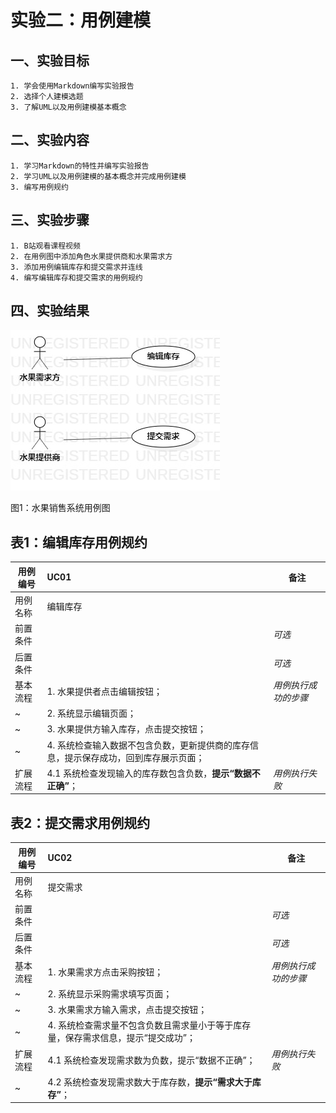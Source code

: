 # 实验二：用例建模

## 一、实验目标
	1. 学会使用Markdown编写实验报告
	2. 选择个人建模选题
	3. 了解UML以及用例建模基本概念

## 二、实验内容
	1. 学习Markdown的特性并编写实验报告
	2. 学习UML以及用例建模的基本概念并完成用例建模
	3. 编写用例规约

## 三、实验步骤
	1. B站观看课程视频
	2. 在用例图中添加角色水果提供商和水果需求方
	3. 添加用例编辑库存和提交需求并连线
	4. 编写编辑库存和提交需求的用例规约

## 四、实验结果
![用例图](./lab2_UseCaseDiagram.jpg) 

图1：水果销售系统用例图

## 表1：编辑库存用例规约  

用例编号  | UC01 | 备注  
-|:-|-  
用例名称  | 编辑库存  |   
前置条件  |      | *可选*   
后置条件  |      | *可选*   
基本流程  | 1. 水果提供者点击编辑按钮；  |*用例执行成功的步骤*    
~| 2. 系统显示编辑页面；  |   
~| 3. 水果提供方输入库存，点击提交按钮；  |   
~| 4. 系统检查输入数据不包含负数，更新提供商的库存信息，提示保存成功，回到库存展示页面；  |   
扩展流程  | 4.1 系统检查发现输入的库存数包含负数，**提示“数据不正确”**；  |*用例执行失败*

## 表2：提交需求用例规约

用例编号  | UC02 | 备注  
-|:-|-  
用例名称  | 提交需求  |   
前置条件  |      | *可选*   
后置条件  |      | *可选*   
基本流程  | 1. 水果需求方点击采购按钮；  |*用例执行成功的步骤*    
~| 2. 系统显示采购需求填写页面；  |   
~| 3. 水果需求方输入需求，点击提交按钮；  |   
~| 4. 系统检查需求量不包含负数且需求量小于等于库存量，保存需求信息，提示“提交成功”；  |   
扩展流程  | 4.1 系统检查发现需求数为负数，提示“数据不正确”；  |*用例执行失败*  
~| 4.2 系统检查发现需求数大于库存数，**提示“需求大于库存”**；  |

  






